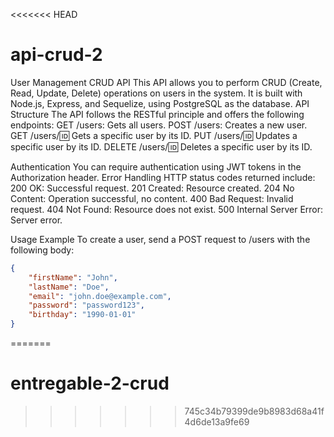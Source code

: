 <<<<<<< HEAD
# api-crud-2

User Management CRUD API
This API allows you to perform CRUD (Create, Read, Update, Delete) operations on users in the system. It is built with Node.js, Express, and Sequelize, using PostgreSQL as the database.
API Structure
The API follows the RESTful principle and offers the following endpoints:
GET /users: Gets all users.
POST /users: Creates a new user.
GET /users/:id: Gets a specific user by its ID.
PUT /users/:id: Updates a specific user by its ID.
DELETE /users/:id: Deletes a specific user by its ID.

Authentication
You can require authentication using JWT tokens in the Authorization header.
Error Handling
HTTP status codes returned include:
200 OK: Successful request.
201 Created: Resource created.
204 No Content: Operation successful, no content.
400 Bad Request: Invalid request.
404 Not Found: Resource does not exist.
500 Internal Server Error: Server error.

Usage Example
To create a user, send a POST request to /users with the following body:

```json
{
	"firstName": "John",
	"lastName": "Doe",
	"email": "john.doe@example.com",
	"password": "password123",
	"birthday": "1990-01-01"
}
```
=======

# entregable-2-crud
>>>>>>> 745c34b79399de9b8983d68a41f4d6de13a9fe69
